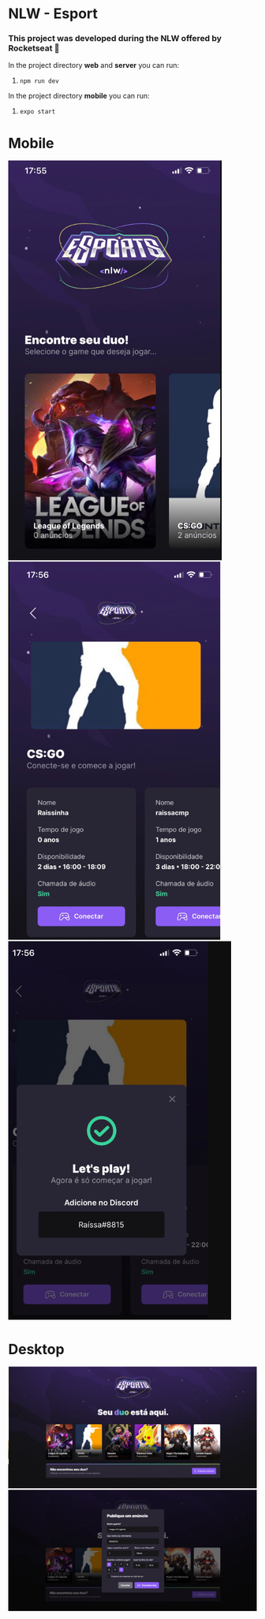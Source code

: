 # NLW - Esport

### This project was developed during the NLW offered by Rocketseat 🚀

In the project directory **web** and **server** you can run:

 1. `npm run dev`

In the project directory **mobile** you can run:

1. `expo start`

# Mobile

![](web/src/assets/interface-mob-3.png)
![](web/src/assets/interface-mob-2.png)
![](web/src/assets/interface-mob-1.png)


# Desktop

![](web/src/assets/image-interface-desktop.png)
![](web/src/assets/image-interface-ads-desk.png)


